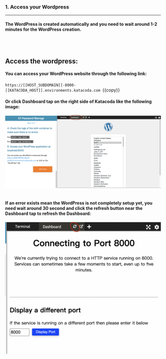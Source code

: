 
### 1. Access your Wordpress
---

#### The WordPress is created automatically and you need to wait around 1-2 minutes for the WordPress creation.
<br></br>
## Access the wordpress:

#### You can access your WordPress website through the following link:
`
https://[[HOST_SUBDOMAIN]]-8000-[[KATACODA_HOST]].environments.katacoda.com 
`{{copy}}

#### Or click Dashboard tap on the right side of Katacoda like the following image:
![Image](./assets/DashboardTap.png)
<br></br>

#### If an error exists mean the WordPress is not completely setup yet, you need wait around 30 second and click the refresh button near the Dashboard tap to refresh the Dashboard:
![Image](./assets/RefreshButton.png)

